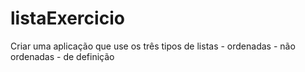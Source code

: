 # listaExercicio
Criar uma aplicação que use os três tipos de listas - ordenadas - não ordenadas - de definição
